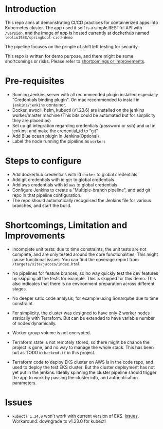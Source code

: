# Introduction
This repo aims at demonstrating CI/CD practices for containerized apps into Kubernetes cluster. The app used it self is a simple RESTful API with `/version`, and the image of app is hosted currently at dockerhub named `leoliu1988/springboot-cicd-demo`

The pipeline focuses on the prinple of shift left testing for security.


This repo is written for demo purpose, and there might be some shortcomings or risks. Please refer to  [shortcomings or improvements](#Shortcomings,-Limitation-and-Improvements).

# Pre-requisites
- Running Jenkins server with all recommended plugin installed especially "Credentials binding plugin". On mac recommended to install in `jenkins/jenkins` container.
- Docker, awscli, helm, kubectl (v1.23.6) are installed on the jenkins worker/master machine (This bits could be automated but for simplicity they are placed as)
- Set up git integration regarding credentials (password or ssh) and url in jenkins, and make the credential_id to "git"
- Add Blue ocean plugin in Jenkins(Optional)
- Label the node running the pipeline as `workers`

# Steps to configure
- Add dockerhub credentials with id `docker` to global credentials
- Add git credentials with id `git` to global credentials
- Add aws credentials with id `aws` to global credentials
- Configure Jenkins to create a "Multiple-branch pipeline", and add git repo in that pipeline configuration.
- The repo should automatically recognised the Jenkins file for various branches, and start the build.


# Shortcomings, Limitation and Improvements
- Incomplete unit tests: due to time constraints, the unit tests are not complete, and are only tested around the core functionalities.
This might cause functional issues. You can find the coverage report from `/targets/site/jacoco/index.html`
  
- No pipelines for feature brances, so no way quickly test the dev features by skipping all the tests for example. This is skipped for this demo. This also indicates that there is no environment preparation across different stages.

- No deeper satic code analysis, for example using Sonarqube due to time constraint.

- For simplicity, the cluster was designed to have only 2 worker nodes statically with Terraform. But can be extended to have variable number of nodes dynamically. 

- Worker group volume is not encrypted.

- Terraform state is not remotely stored, so there might be chance the project is gone, and no way to manage the whole stack. This has been put as TODO in `backend.tf` in this project.

- Terraform code to deploy EKS cluster on AWS is in the code repo, and used to deploy the test EKS cluster. But the cluster deployment has not yet put in the jenkins. Ideally spinning the cluster pipeline should trigger the app to work by passing the cluster info, and authentication parameters.


# Issues
- `kubectl 1.24.0` won't work with current version of EKS. [Issues](https://github.com/aws/aws-cli/issues/6920). Workaround: downgrade to v1.23.0 for kubectl